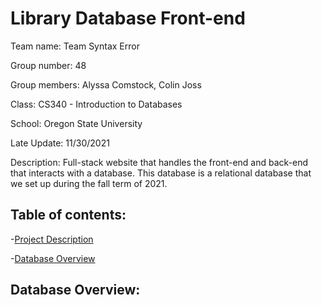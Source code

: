 # Library Database Front-end
Team name: Team Syntax Error

Group number: 48

Group members: Alyssa Comstock, Colin Joss

Class: CS340 - Introduction to Databases

School: Oregon State University

Late Update: 11/30/2021

Description: Full-stack website that handles the front-end and back-end that
interacts with a database.  This database is a relational database that we set
up during the fall term of 2021.


## Table of contents:

-[Project Description](Library-Database-Front-end)

-[Database Overview](Database-Overview)



## Database Overview:
